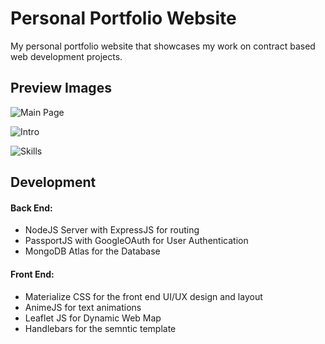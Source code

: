 # Personal Portfolio Website
My personal portfolio website that showcases my work on contract based web development projects.

## Preview Images

![Main Page](https://i.postimg.cc/0j9thqJZ/Capture.png)

![Intro](https://i.postimg.cc/KjbVFMCP/Capture2.png)

![Skills](https://i.postimg.cc/PJkGxcv8/Capture3.png)

## Development

#### Back End:

- NodeJS Server with ExpressJS for routing
- PassportJS with GoogleOAuth for User Authentication
- MongoDB Atlas for the Database

#### Front End:

- Materialize CSS for the front end UI/UX design and layout
- AnimeJS for text animations
- Leaflet JS for Dynamic Web Map
- Handlebars for the semntic template
